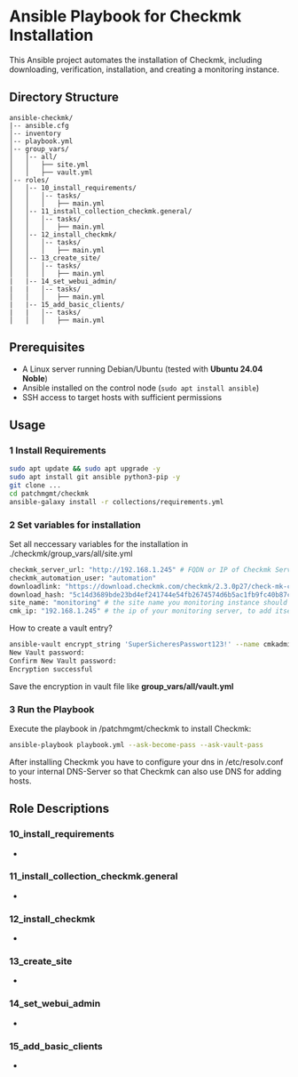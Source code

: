 # Ansible Playbook for Checkmk Installation

This Ansible project automates the installation of Checkmk, including downloading, verification, installation, and creating a monitoring instance.

## Directory Structure

```
ansible-checkmk/              
|-- ansible.cfg            
│-- inventory               
│-- playbook.yml           
│-- group_vars/       
│   │-- all/     
│   │   ├── site.yml
│   │   ├── vault.yml             
│-- roles/                        
│   │-- 10_install_requirements/  
│   │   │-- tasks/
│   │   │   ├── main.yml
│   │-- 11_install_collection_checkmk.general/       
│   │   │-- tasks/
│   │   │   ├── main.yml
│   │-- 12_install_checkmk/      
│   │   │-- tasks/
│   │   │   ├── main.yml
│   │-- 13_create_site/
│   │   │-- tasks/
│   │   │   ├── main.yml
|   |-- 14_set_webui_admin/
|   |   │-- tasks/
│   │   │   ├── main.yml
|   |-- 15_add_basic_clients/
|   |   │-- tasks/
│   │   │   ├── main.yml
```

## Prerequisites

- A Linux server running Debian/Ubuntu (tested with **Ubuntu 24.04 Noble**)
- Ansible installed on the control node (`sudo apt install ansible`)
- SSH access to target hosts with sufficient permissions

## Usage

### 1️ **Install Requirements**

```sh
sudo apt update && sudo apt upgrade -y
sudo apt install git ansible python3-pip -y
git clone ...
cd patchmgmt/checkmk
ansible-galaxy install -r collections/requirements.yml
```
### 2️ **Set variables for installation**

Set all neccessary variables for the installation in ./checkmk/group_vars/all/site.yml

```sh
checkmk_server_url: "http://192.168.1.245" # FQDN or IP of Checkmk Server, include http(s)://
checkmk_automation_user: "automation"
downloadlink: "https://download.checkmk.com/checkmk/2.3.0p27/check-mk-cloud-2.3.0p27_0.noble_amd64.deb" # actual downloadlink of the checkmk version you want to use
download_hash: "5c14d3689bde23bd4ef241744e54fb2674574d6b5ac1fb9fc40b87c8b6f09156" # actual hash value from the download you want to use
site_name: "monitoring" # the site name you monitoring instance should have
cmk_ip: "192.168.1.245" # the ip of your monitoring server, to add itself for monitoring
```
How to create a vault entry?
 
```sh
ansible-vault encrypt_string 'SuperSicheresPasswort123!' --name cmkadmin_password
New Vault password:
Confirm New Vault password:
Encryption successful
```
Save the encryption in vault file like __group_vars/all/vault.yml__

### 3 **Run the Playbook**

Execute the playbook in /patchmgmt/checkmk to install Checkmk:

```sh
ansible-playbook playbook.yml --ask-become-pass --ask-vault-pass
```


After installing Checkmk you have to configure your dns in /etc/resolv.conf to your internal DNS-Server so that Checkmk can also use DNS for adding hosts.

## Role Descriptions

### **10_install_requirements**

- 

### **11_install_collection_checkmk.general**

- 

### **12_install_checkmk**

- 

### **13_create_site**

- 

### **14_set_webui_admin**

- 

### **15_add_basic_clients**

- 
